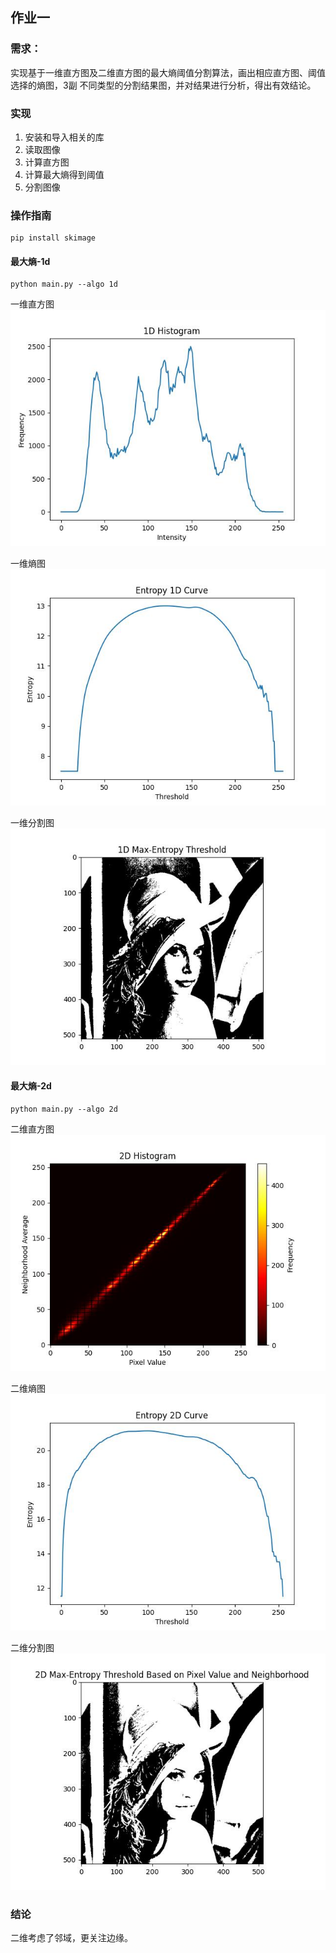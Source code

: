 ## 作业一

### 需求：

实现基于一维直方图及二维直方图的最大熵阈值分割算法，画出相应直方图、阈值选择的熵图，3副
不同类型的分割结果图，并对结果进行分析，得出有效结论。

### 实现

1. 安装和导入相关的库
2. 读取图像
3. 计算直方图
4. 计算最大熵得到阈值
5. 分割图像


### 操作指南

```angular2html
pip install skimage
```

#### 最大熵-1d
```angular2html
python main.py --algo 1d
```

一维直方图
![一维直方图](./1D_Histogram.jpg)

一维熵图
![一维熵图](./1D_Entropy_Curve.jpg)

一维分割图
![一维分割图](./1D_Max_Entropy_Threshold.jpg)


#### 最大熵-2d

```angular2html
python main.py --algo 2d
```

二维直方图
![二维直方图](./2D_Histogram.jpg)

二维熵图
![二维熵图](./2D_Entropy_Curve.jpg)

二维分割图
![二维分割图](./2D_Max_Entropy_Threshold.jpg)

### 结论
二维考虑了邻域，更关注边缘。